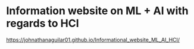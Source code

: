 # Information website on ML + AI with regards to HCI 

https://johnathanaguilar01.github.io/Informational_website_ML_AI_HCI/
